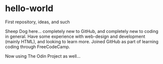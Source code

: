 # hello-world
First repository, ideas, and such

Sheep Dog here... completely new to GitHub, and completely new to coding in general. 
Have some experience with web-design and development (mainly HTML), and looking to learn more.
Joined GitHub as part of learning coding through FreeCodeCamp.

Now using The Odin Project as well...
